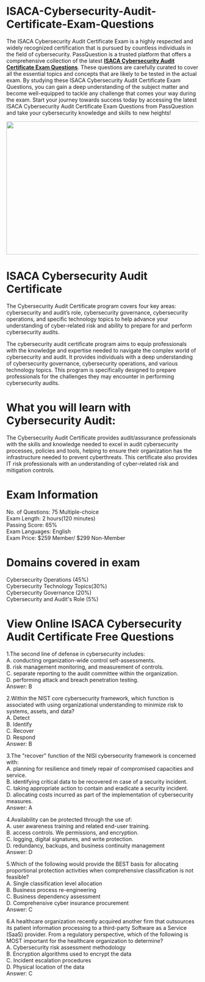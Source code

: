 # ISACA-Cybersecurity-Audit-Certificate-Exam-Questions
<p>The ISACA Cybersecurity Audit Certificate Exam is a highly respected and widely recognized certification that is pursued by countless individuals in the field of cybersecurity. PassQuestion is a trusted platform that offers a comprehensive collection of the latest <strong><a href="https://www.passquestion.com/cybersecurity-audit-certificate.html">ISACA Cybersecurity Audit Certificate Exam Questions</a></strong>. These questions are carefully curated to cover all the essential topics and concepts that are likely to be tested in the actual exam. By studying these ISACA Cybersecurity Audit Certificate Exam Questions, you can gain a deep understanding of the subject matter and become well-equipped to tackle any challenge that comes your way during the exam. Start your journey towards success today by accessing the latest ISACA Cybersecurity Audit Certificate Exam Questions from PassQuestion and take your cybersecurity knowledge and skills to new heights!</p>

<p><img alt="" src="https://www.passquestion.com/uploads/pqcom/images/20231010/528ac8f3179a1b379e08fd22394294d8.png" style="height:348px; width:618px" /></p>

<h1>ISACA Cybersecurity Audit Certificate</h1>

<p>The Cybersecurity Audit Certificate program covers four key areas: cybersecurity and audit&rsquo;s role, cybersecurity governance, cybersecurity operations, and specific technology topics to help advance your understanding of cyber-related risk and ability to prepare for and perform cybersecurity audits.</p>

<p>The cybersecurity audit certificate program aims to equip professionals with the knowledge and expertise needed to navigate the complex world of cybersecurity and audit. It provides individuals with a deep understanding of cybersecurity governance, cybersecurity operations, and various technology topics. This program is specifically designed to prepare professionals for the challenges they may encounter in performing cybersecurity audits.</p>

<h1>What you will learn with Cybersecurity Audit:</h1>

<p>The Cybersecurity Audit Certificate provides audit/assurance professionals with the skills and knowledge needed to excel in audit cybersecurity processes, policies and tools, helping to ensure their organization has the infrastructure needed to prevent cyberthreats. This certificate also provides IT risk professionals with an understanding of cyber-related risk and mitigation controls.</p>

<h1>Exam Information</h1>

<p>No. of Questions: 75 Multiple-choice<br />
Exam Length: 2 hours(120 minutes)<br />
Passing Score: 65%<br />
Exam Languages: English<br />
Exam Price: $259 Member/ $299 Non-Member</p>

<h1>Domains covered in exam&nbsp;&nbsp; &nbsp;</h1>

<p>Cybersecurity Operations (45%)<br />
Cybersecurity Technology Topics(30%)&nbsp;<br />
Cybersecurity Governance (20%)&nbsp;<br />
Cybersecurity and Audit&#39;s Role (5%)</p>

<h1>View Online ISACA Cybersecurity Audit Certificate Free Questions</h1>

<p>1.The second line of defense in cybersecurity includes:<br />
A. conducting organization-wide control self-assessments.<br />
B. risk management monitoring, and measurement of controls.<br />
C. separate reporting to the audit committee within the organization.<br />
D. performing attack and breach penetration testing.<br />
Answer: B</p>

<p>2.Within the NIST core cybersecurity framework, which function is associated with using organizational understanding to minimize risk to systems, assets, and data?<br />
A. Detect<br />
B. Identify<br />
C. Recover<br />
D. Respond<br />
Answer: B</p>

<p>3.The &quot;recover&quot; function of the NISI cybersecurity framework is concerned with:<br />
A. planning for resilience and timely repair of compromised capacities and service.<br />
B. identifying critical data to be recovered m case of a security incident.<br />
C. taking appropriate action to contain and eradicate a security incident.<br />
D. allocating costs incurred as part of the implementation of cybersecurity measures.<br />
Answer: A</p>

<p>4.Availability can be protected through the use of:<br />
A. user awareness training and related end-user training.<br />
B. access controls. We permissions, and encryption.<br />
C. logging, digital signatures, and write protection.<br />
D. redundancy, backups, and business continuity management<br />
Answer: D</p>

<p>5.Which of the following would provide the BEST basis for allocating proportional protection activities when comprehensive classification is not feasible?<br />
A. Single classification level allocation<br />
B. Business process re-engineering<br />
C. Business dependency assessment<br />
D. Comprehensive cyber insurance procurement<br />
Answer: C</p>

<p>6.A healthcare organization recently acquired another firm that outsources its patient information processing to a third-party Software as a Service (SaaS) provider. From a regulatory perspective, which of the following is MOST important for the healthcare organization to determine?<br />
A. Cybersecurity risk assessment methodology<br />
B. Encryption algorithms used to encrypt the data<br />
C. Incident escalation procedures<br />
D. Physical location of the data<br />
Answer: C</p>

